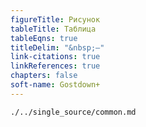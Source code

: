 ```yaml
---
figureTitle: Рисунок
tableTitle: Таблица
tableEqns: true
titleDelim: "&nbsp;–"
link-citations: true
linkReferences: true
chapters: false
soft-name: Gostdown+
---
```


```{.include}
./../single_source/common.md
```
